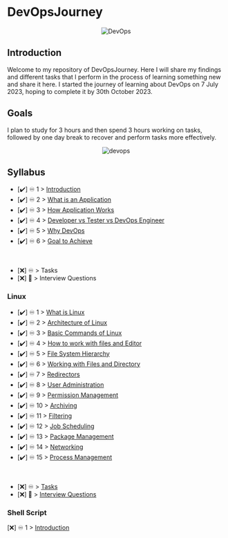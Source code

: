 # DevOpsJourney
<p align="center">
  <img src="https://github.com/MeatBag69/DevOpsJourney/assets/55755926/1f06ce65-afb0-47d3-96b2-798bcc53fc35" alt="DevOps">
</p>

## Introduction

Welcome to my repository of DevOpsJourney. Here I will share my findings and different tasks that I perform in the process of learning something new and share it here. I started the journey of learning about DevOps on 7 July 2023, hoping to complete it by 30th October 2023.

## Goals

I plan to study for 3 hours and then spend 3 hours working on tasks, followed by one day break to recover and perform tasks more effectively.

<p align="center">
  <img src="https://media1.giphy.com/media/v1.Y2lkPTc5MGI3NjExOWw4YmVpOGlkNTd0OW1tdDlxM3owajJlaGsxNHZoaGx1YW5yMzIzNyZlcD12MV9pbnRlcm5hbF9naWZfYnlfaWQmY3Q9Zw/3og0ICG4WxdKSRzE3K/giphy.gif" alt="devops">
</p>


## Syllabus
- [✔️] ♾️ 1 > [Introduction](Introduction/Intro.md)
- [✔️] ♾️ 2 > [What is an Application](Introduction/Application.md)
- [✔️] ♾️ 3 > [How Application Works](Introduction/App%20Works.md)
- [✔️] ♾️ 4 > [Developer vs Tester vs DevOps Engineer](Introduction/Dev%20vs%20Tester%20vs%20Devops.md)
- [✔️] ♾️ 5 > [Why DevOps](Introduction/why.md)
- [✔️] ♾️ 6 > [Goal to Achieve](Introduction/GOAL%20TO%20ACHIEVE.md)
<br>

- [❌] ♾️ > Tasks
- [❌] 💯 > Interview Questions
  

### Linux
- [✔️] ♾️ 1 > [What is Linux](Linux/What.md)
- [✔️] ♾️ 2 > [Architecture of Linux](Linux/Architecture.md)
- [✔️] ♾️ 3 > [Basic Commands of Linux](Linux/Basics%20Commands.md)
- [✔️] ♾️ 4 > [How to work with files and Editor](Linux/Work%20with%20file%20and%20Editor.md)
- [✔️] ♾️ 5 > [File System Hierarchy](Linux/File%20System%20Hierachy.md)
- [✔️] ♾️ 6 > [Working with Files and Directory](Linux/Working%20with%20File%20and%20Directory.md)
- [✔️] ♾️ 7 > [Redirectors](Linux/Redirectors.md)
- [✔️] ♾️ 8 > [User Administration](Linux/Administrations.md)
- [✔️] ♾️ 9 > [Permission Management](Linux/Permission%20Managment.md)
- [✔️] ♾️ 10 > [Archiving](Linux/Archiving.md)
- [✔️] ♾️ 11 > [Filtering](Linux/Filtering.md)
- [✔️] ♾️ 12 > [Job Scheduling](Linux/Job%20Scheduling.md)
- [✔️] ♾️ 13 > [Package Management](Linux/Package%20Managment.md)
- [✔️] ♾️ 14 > [Networking](Linux/Networking.md)
- [✔️] ♾️ 15 > [Process Management](Linux/Process%20Managment.md)
<br>

- [❌] ♾️ > [Tasks](Linux/Tasks/Readme.md)
- [❌] 💯 > [Interview Questions](Linux/Interview%20Questions/Readme.md)


### Shell Script
[❌] ♾️ 1 > [Introduction](Shell/Intro.md)


